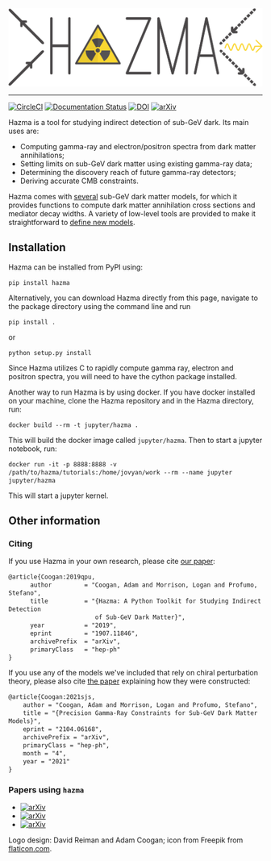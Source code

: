 ![Logo](docs/source/_static/img/hazma_logo_large.png)

-----------------------------------------

[![CircleCI](https://circleci.com/gh/LoganAMorrison/Hazma.svg?style=svg)](https://circleci.com/gh/LoganAMorrison/Hazma)
[![Documentation Status](https://readthedocs.org/projects/hazma/badge/?version=latest)](https://hazma.readthedocs.io/en/latest/?badge=latest)
[![DOI](https://zenodo.org/badge/DOI/10.5281/zenodo.3347114.svg)](https://doi.org/10.5281/zenodo.3347114)
[![arXiv](https://img.shields.io/badge/arXiv-1907.11846-b31b1b.svg?style=plastic)](https://arxiv.org/abs/1907.11846)

Hazma is a tool for studying indirect detection of sub-GeV dark. Its main uses are:

- Computing gamma-ray and electron/positron spectra from dark matter annihilations;
- Setting limits on sub-GeV dark matter using existing gamma-ray data;
- Determining the discovery reach of future gamma-ray detectors;
- Deriving accurate CMB constraints.

Hazma comes with [several](https://hazma.readthedocs.io/en/latest/models.html) sub-GeV dark matter models, for which it provides functions to compute dark matter annihilation cross sections and mediator decay widths. A variety of low-level tools are provided to make it straightforward to [define new models](https://hazma.readthedocs.io/en/latest/usage.html#user-defined-models).

## Installation

Hazma can be installed from PyPI using:

    pip install hazma

Alternatively, you can download Hazma directly from this page, navigate to the package directory using the command line and run

    pip install .

or

    python setup.py install

Since Hazma utilizes C to rapidly compute gamma ray, electron and positron spectra, you will need to have the cython package installed.

Another way to run Hazma is by using docker. If you have docker installed on your machine, clone the Hazma repository and in the Hazma directory, run:

    docker build --rm -t jupyter/hazma .

This will build the docker image called `jupyter/hazma`. Then to start a jupyter notebook, run:

    docker run -it -p 8888:8888 -v /path/to/hazma/tutorials:/home/jovyan/work --rm --name jupyter jupyter/hazma

This will start a jupyter kernel.

## Other information

### Citing

If you use Hazma in your own research, please cite [our paper](https://arxiv.org/abs/1907.11846):
```
@article{Coogan:2019qpu,
      author         = "Coogan, Adam and Morrison, Logan and Profumo, Stefano",
      title          = "{Hazma: A Python Toolkit for Studying Indirect Detection
                        of Sub-GeV Dark Matter}",
      year           = "2019",
      eprint         = "1907.11846",
      archivePrefix  = "arXiv",
      primaryClass   = "hep-ph"
}
```
If you use any of the models we've included that rely on chiral perturbation theory, please also cite [the paper](https://arxiv.org/abs/2104.06168) explaining how they were constructed:
```
@article{Coogan:2021sjs,
    author = "Coogan, Adam and Morrison, Logan and Profumo, Stefano",
    title = "{Precision Gamma-Ray Constraints for Sub-GeV Dark Matter Models}",
    eprint = "2104.06168",
    archivePrefix = "arXiv",
    primaryClass = "hep-ph",
    month = "4",
    year = "2021"
}
```

### Papers using `hazma`

- [![arXiv](https://img.shields.io/badge/arXiv-2010.04797-b31b1b.svg?style=plastic)](https://arxiv.org/abs/2010.04797)
- [![arXiv](https://img.shields.io/badge/arXiv-2101.10370-B31B1B.svg?style=plastic)](https://arxiv.org/abs/2101.10370)
- [![arXiv](https://img.shields.io/badge/arXiv-2104.06168-B31B1B.svg?style=plastic)](https://arxiv.org/abs/2104.06168)

Logo design: David Reiman and Adam Coogan; icon from Freepik from [flaticon.com](https://www.flaticon.com/).
